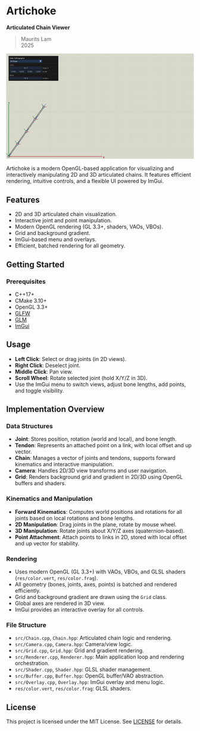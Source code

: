# Artichoke

**Articulated Chain Viewer**

> Maurits Lam  
> 2025

<p align="center">
   <img src="media/artichoke.gif" alt="Demo Animation" width="720"/>
</p>

Artichoke is a modern OpenGL-based application for visualizing and interactively manipulating 2D and 3D articulated chains. It features efficient rendering, intuitive controls, and a flexible UI powered by ImGui.

## Features

- 2D and 3D articulated chain visualization.
- Interactive joint and point manipulation.
- Modern OpenGL rendering (GL 3.3+, shaders, VAOs, VBOs).
- Grid and background gradient.
- ImGui-based menu and overlays.
- Efficient, batched rendering for all geometry.

## Getting Started

### Prerequisites

- C++17+
- CMake 3.10+
- OpenGL 3.3+
- [GLFW](https://www.glfw.org/)
- [GLM](https://github.com/g-truc/glm)
- [ImGui](https://github.com/ocornut/imgui)

## Usage

- **Left Click**: Select or drag joints (in 2D views).
- **Right Click**: Deselect joint.
- **Middle Click**: Pan view.
- **Scroll Wheel**: Rotate selected joint (hold X/Y/Z in 3D).
- Use the ImGui menu to switch views, adjust bone lengths, add points, and toggle visibility.

## Implementation Overview

### Data Structures

- **Joint**: Stores position, rotation (world and local), and bone length.
- **Tendon**: Represents an attached point on a link, with local offset and up vector.
- **Chain**: Manages a vector of joints and tendons, supports forward kinematics and interactive manipulation.
- **Camera**: Handles 2D/3D view transforms and user navigation.
- **Grid**: Renders background grid and gradient in 2D/3D using OpenGL buffers and shaders.

### Kinematics and Manipulation

- **Forward Kinematics**: Computes world positions and rotations for all joints based on local rotations and bone lengths.
- **2D Manipulation**: Drag joints in the plane, rotate by mouse wheel.
- **3D Manipulation**: Rotate joints about X/Y/Z axes (quaternion-based).
- **Point Attachment**: Attach points to links in 2D, stored with local offset and up vector for stability.

### Rendering

- Uses modern OpenGL (GL 3.3+) with VAOs, VBOs, and GLSL shaders (`res/color.vert`, `res/color.frag`).
- All geometry (bones, joints, axes, points) is batched and rendered efficiently.
- Grid and background gradient are drawn using the `Grid` class.
- Global axes are rendered in 3D view.
- ImGui provides an interactive overlay for all controls.

### File Structure

- `src/Chain.cpp`, `Chain.hpp`: Articulated chain logic and rendering.
- `src/Camera.cpp`, `Camera.hpp`: Camera/view logic.
- `src/Grid.cpp`, `Grid.hpp`: Grid and gradient rendering.
- `src/Renderer.cpp`, `Renderer.hpp`: Main application loop and rendering orchestration.
- `src/Shader.cpp`, `Shader.hpp`: GLSL shader management.
- `src/Buffer.cpp`, `Buffer.hpp`: OpenGL buffer/VAO abstraction.
- `src/Overlay.cpp`, `Overlay.hpp`: ImGui overlay and menu logic.
- `res/color.vert`, `res/color.frag`: GLSL shaders.

## License

This project is licensed under the MIT License. See [LICENSE](LICENSE) for details.
